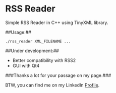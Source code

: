 RSS Reader
==============

Simple RSS Reader in C++ using TinyXML library.

##Usage:##

```./rss_reader XML_FILENAME ...```



##Under development:##

- Better compatibility with RSS2
- GUI with Qt4



###Thanks a lot for your passage on my page.###

BTW, you can find me on my LinkedIn [Profile](http://cn.linkedin.com/pub/mehdi-farsi/48/ba9/336/en).


